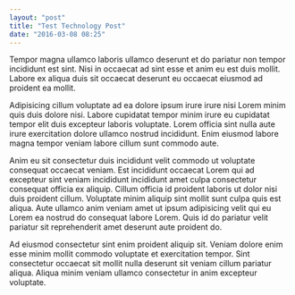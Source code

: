 ```yaml
---
layout: "post"
title: "Test Technology Post"
date: "2016-03-08 08:25"
---
```

Tempor magna ullamco laboris ullamco deserunt et do pariatur non tempor incididunt est sint. Nisi in occaecat ad sint esse et anim eu est duis mollit. Labore ex aliqua duis sit occaecat deserunt eu occaecat eiusmod ad proident ea mollit.

Adipisicing cillum voluptate ad ea dolore ipsum irure irure nisi Lorem minim quis duis dolore nisi. Labore cupidatat tempor minim irure eu cupidatat tempor elit duis excepteur laboris voluptate. Lorem officia sint nulla aute irure exercitation dolore ullamco nostrud incididunt. Enim eiusmod labore magna tempor veniam labore cillum sunt commodo aute.

Anim eu sit consectetur duis incididunt velit commodo ut voluptate consequat occaecat veniam. Est incididunt occaecat Lorem qui ad excepteur sint veniam incididunt incididunt amet culpa consectetur consequat officia ex aliquip. Cillum officia id proident laboris ut dolor nisi duis proident cillum. Voluptate minim aliquip sint mollit sunt culpa quis est aliqua. Aute ullamco anim veniam amet ut ipsum adipisicing velit qui eu Lorem ea nostrud do consequat labore Lorem. Quis id do pariatur velit pariatur sit reprehenderit amet deserunt aute proident do.

Ad eiusmod consectetur sint enim proident aliquip sit. Veniam dolore enim esse minim mollit commodo voluptate et exercitation tempor. Sint consectetur occaecat sit mollit nulla deserunt sit veniam cillum pariatur aliqua. Aliqua minim veniam ullamco consectetur in anim excepteur voluptate.
